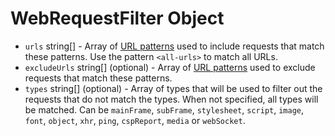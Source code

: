 # WebRequestFilter Object

* `urls` string[] - Array of [URL patterns](https://developer.mozilla.org/en-US/docs/Mozilla/Add-ons/WebExtensions/Match_patterns) used to include requests that match these patterns. Use the pattern `<all-urls>` to match all URLs.
* `excludeUrls` string[] (optional) - Array of [URL patterns](https://developer.mozilla.org/en-US/docs/Mozilla/Add-ons/WebExtensions/Match_patterns) used to exclude requests that match these patterns.
* `types` string[] (optional) - Array of types that will be used to filter out the requests that do not match the types. When not specified, all types will be matched. Can be `mainFrame`, `subFrame`, `stylesheet`, `script`, `image`, `font`, `object`, `xhr`, `ping`, `cspReport`, `media` or `webSocket`.

